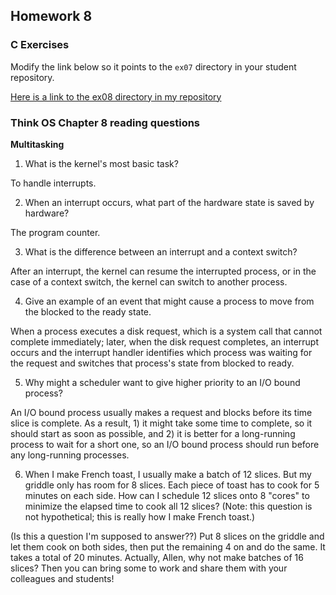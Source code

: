 ## Homework 8

### C Exercises

Modify the link below so it points to the `ex07` directory in your
student repository.

[Here is a link to the ex08 directory in my repository](https://github.com/yehemily/ExercisesInC/tree/master/exercises/ex08)

### Think OS Chapter 8 reading questions

**Multitasking**

1) What is the kernel's most basic task?

To handle interrupts.

2) When an interrupt occurs, what part of the hardware state is saved by hardware?

The program counter.

3) What is the difference between an interrupt and a context switch?

After an interrupt, the kernel can resume the interrupted process, or in the case of a context switch, the kernel can switch to another process.

4) Give an example of an event that might cause a process to move from the blocked to the ready state.

When a process executes a disk request, which is a system call that cannot complete immediately; later, when the disk request completes, an interrupt occurs and the interrupt handler identifies which process was waiting for the request and switches that process's state from blocked to ready.

5) Why might a scheduler want to give higher priority to an I/O bound process?

An I/O bound process usually makes a request and blocks before its time slice is complete. As a result, 1) it might take some time to complete, so it should start as soon as possible, and 2) it is better for a long-running process to wait for a short one, so an I/O bound process should run before any long-running processes.

6) When I make French toast, I usually make a batch of 12 slices.  But my griddle only has room for 8 slices. 
Each piece of toast has to cook for 5 minutes on each side.  How can I schedule 12 slices onto 8 "cores"
to minimize the elapsed time to cook all 12 slices?  (Note: this question is not hypothetical; 
this is really how I make French toast.)

(Is this a question I'm supposed to answer??) Put 8 slices on the griddle and let them cook on both sides, then put the remaining 4 on and do the same. It takes a total of 20 minutes. Actually, Allen, why not make batches of 16 slices? Then you can bring some to work and share them with your colleagues and students!
